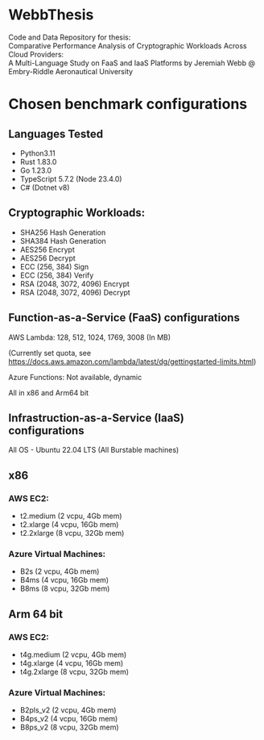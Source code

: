 # WebbThesis
Code and Data Repository for thesis: \
Comparative Performance Analysis of Cryptographic Workloads Across Cloud Providers: \
A Multi-Language Study on FaaS and IaaS Platforms by Jeremiah Webb @ Embry-Riddle Aeronautical University 

# Chosen benchmark configurations
## Languages Tested
- Python3.11
- Rust 1.83.0
- Go 1.23.0
- TypeScript 5.7.2 (Node 23.4.0)
- C# (Dotnet v8)


## Cryptographic Workloads: 
- SHA256 Hash Generation
- SHA384 Hash Generation
- AES256 Encrypt
- AES256 Decrypt
- ECC (256, 384) Sign
- ECC (256, 384) Verify
- RSA (2048, 3072, 4096) Encrypt
- RSA (2048, 3072, 4096) Decrypt

## Function-as-a-Service (FaaS) configurations

AWS Lambda: 128, 512, 1024, 1769, 3008 (In MB)

(Currently set quota, see https://docs.aws.amazon.com/lambda/latest/dg/gettingstarted-limits.html)

Azure Functions: Not available, dynamic

All in x86 and Arm64 bit

## Infrastruction-as-a-Service (IaaS) configurations
All OS - Ubuntu 22.04 LTS
(All Burstable machines)

## x86
### AWS EC2:
- t2.medium (2 vcpu, 4Gb mem)
- t2.xlarge (4 vcpu, 16Gb mem)
- t2.2xlarge (8 vcpu, 32Gb mem)

### Azure Virtual Machines:
- B2s (2 vcpu, 4Gb mem)
- B4ms (4 vcpu, 16Gb mem)
- B8ms (8 vcpu, 32Gb mem)

## Arm 64 bit
### AWS EC2:
- t4g.medium (2 vcpu, 4Gb mem)
- t4g.xlarge (4 vcpu, 16Gb mem)
- t4g.2xlarge (8 vcpu, 32Gb mem)

### Azure Virtual Machines:
- B2pls_v2 (2 vcpu, 4Gb mem)
- B4ps_v2 (4 vcpu, 16Gb mem)
- B8ps_v2 (8 vcpu, 32Gb mem)


